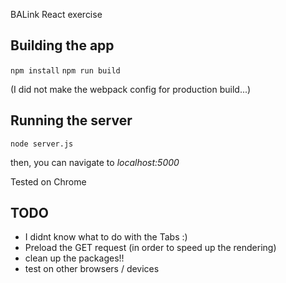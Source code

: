 
BALink React exercise 

## Building the app

`npm install`
`npm run build`

(I did not make the webpack config for production build...)

## Running the server

`node server.js`

then, you can navigate to _localhost:5000_

Tested on Chrome

## TODO

- I didnt know what to do with the Tabs :) 
- Preload the GET request (in order to speed up the rendering)
- clean up the packages!!
- test on other browsers / devices
